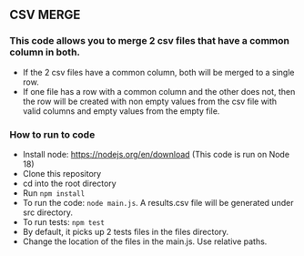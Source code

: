 ## CSV MERGE

### This code allows you to merge 2 csv files that have a common column in both. 

* If the 2 csv files have a common column, both will be merged to a single row.
* If one file has a row with a common column and the other does not, then the row will be created with non empty values from the csv file with valid columns and empty values from the empty file.

### How to run to code

* Install node: https://nodejs.org/en/download (This code is run on Node 18)
* Clone this repository
* cd into the root directory
* Run `npm install`
* To run the code: `node main.js`. A results.csv file will be generated under src directory.
* To run tests: `npm test`
* By default, it picks up 2 tests files in the files directory. 
* Change the location of the files in the main.js. Use relative paths.